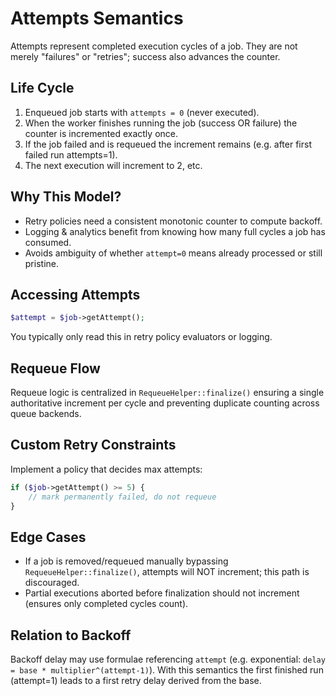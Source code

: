 # Attempts Semantics

Attempts represent completed execution cycles of a job. They are not merely "failures" or "retries"; success also advances the counter.

## Life Cycle
1. Enqueued job starts with `attempts = 0` (never executed).
2. When the worker finishes running the job (success OR failure) the counter is incremented exactly once.
3. If the job failed and is requeued the increment remains (e.g. after first failed run attempts=1).
4. The next execution will increment to 2, etc.

## Why This Model?
- Retry policies need a consistent monotonic counter to compute backoff.
- Logging & analytics benefit from knowing how many full cycles a job has consumed.
- Avoids ambiguity of whether `attempt=0` means already processed or still pristine.

## Accessing Attempts
```php
$attempt = $job->getAttempt();
```
You typically only read this in retry policy evaluators or logging.

## Requeue Flow
Requeue logic is centralized in `RequeueHelper::finalize()` ensuring a single authoritative increment per cycle and preventing duplicate counting across queue backends.

## Custom Retry Constraints
Implement a policy that decides max attempts:
```php
if ($job->getAttempt() >= 5) {
    // mark permanently failed, do not requeue
}
```

## Edge Cases
- If a job is removed/requeued manually bypassing `RequeueHelper::finalize()`, attempts will NOT increment; this path is discouraged.
- Partial executions aborted before finalization should not increment (ensures only completed cycles count).

## Relation to Backoff
Backoff delay may use formulae referencing `attempt` (e.g. exponential: `delay = base * multiplier^(attempt-1)`). With this semantics the first finished run (attempt=1) leads to a first retry delay derived from the base.
